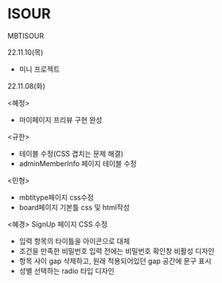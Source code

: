# ISOUR
MBTISOUR

22.11.10(목) 
- 미니 프로젝트 


22.11.08(화)

<혜정>
- 마이페이지 프리뷰 구현 완성

<규한>
- 테이블 수정(CSS 겹치는 문제 해결)
- adminMemberInfo 페이지 테이블 수정

<민형>
- mbtitype페이지 css수정
- board페이지 기본틀 css 및 html작성
 
<혜경> SignUp 페이지 CSS 수정
- 입력 항목의 타이틀을 아이콘으로 대체
- 조건을 만족한 비밀번호 입력 전에는 비밀번호 확인창 비활성 디자인
- 항목 사이 gap 삭제하고, 원래 적용되어있던 gap 공간에 문구 표시
- 성별 선택하는 radio 타입 디자인
